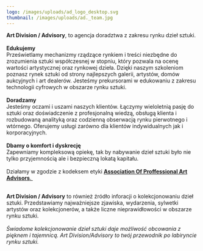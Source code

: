 ```yaml
---
logo: /images/uploads/ad_logo_desktop.svg
thumbnail: /images/uploads/ad._team.jpg
---
```

**Art Division / Advisory**, to agencja doradztwa z zakresu rynku dzieł sztuki.\
\
**Edukujemy**\
Prześwietlamy mechanizmy rządzące rynkiem i treści niezbędne do zrozumienia sztuki współczesnej w stopniu, który pozwala na ocenę wartości artystycznej oraz rynkowej dzieła. Dzięki naszym szkoleniom poznasz rynek sztuki od strony najlepszych galerii, artystów, domów aukcyjnych i art dealerów. Jesteśmy prekursorami w edukowaniu z zakresu technologii cyfrowych w obszarze rynku sztuki.\
\
**Doradzamy**\
Jesteśmy oczami i uszami naszych klientów. Łączymy wieloletnią pasję do sztuki oraz doświadczenie z profesjonalną wiedzą, obsługą klienta i rozbudowaną analityką oraz codzienną obserwacją rynku pierwotnego i wtórnego. Oferujemy usługi zarówno dla klientów indywidualnych jak i korporacyjnych.\
\
**Dbamy o komfort i dyskrecję**\
Zapewniamy kompleksową opiekę, tak by nabywanie dzieł sztuki było nie tylko przyjemnością ale i bezpieczną lokatą kapitału.\
\
Działamy w zgodzie z kodeksem etyki [**Association Of Proffessional Art Advisors**. ](https://www.artadvisors.org/association-of-professional-art-advisors-mission)

\
**Art Division / Advisory** to również źródło inforacji o kolekcjonowaniu dzieł sztuki. Przedstawiamy najważniejsze zjawiska, wydarzenia, sylwetki artystów oraz kolekcjonerów, a także liczne nieprawidłowości w obszarze rynku sztuki.\
\
*Świadome kolekcjonowanie dzieł sztuki daje możliwość obcowania z pięknem i tajemnicą. Art Division/Advisory to twój przewodnik po labiryncie rynku sztuki.*